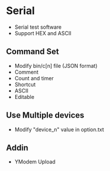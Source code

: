 # Serial

- Serial test software
- Support HEX and ASCII

## Command Set

- Modify bin/c[n] file (JSON format)
- Comment
- Count and timer
- Shortcut
- ASCII
- Editable

## Use Multiple devices
- Modify "device_n" value in option.txt

## Addin
- YModem Upload
